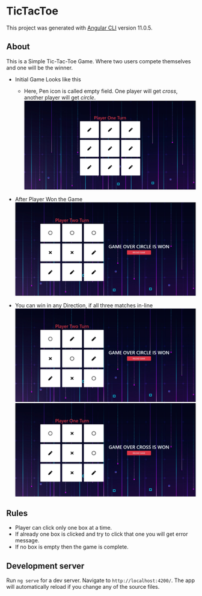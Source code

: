 # TicTacToe

This project was generated with [Angular CLI](https://github.com/angular/angular-cli) version 11.0.5.

## About

This is a Simple Tic-Tac-Toe Game. Where two users compete themselves and one will be the winner.

- Initial Game Looks like this
  - Here, Pen icon is called empty field. One player will get *cross*, another player will get *circle*.
  ![Initial Game](images/main-image.jpg)

- After Player Won the Game
  ![Player Won](images/won-image.jpg)

- You can win in any Direction, if all three matches in-line
  ![Any Direction](images/dwon-image.jpg)
  ![Any Direction](images/cwon-image.jpg)

## Rules

- Player can click only one box at a time.
- If already one box is clicked and try to click that one you will get error message.
- If no box is empty then the game is complete.

## Development server

Run `ng serve` for a dev server. Navigate to `http://localhost:4200/`. The app will automatically reload if you change any of the source files.
